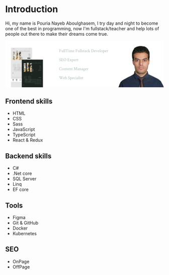 # Introduction

Hi, my name is Pouria Nayeb Aboulghasem, I try day and night to become one of the best in programming, now I'm fullstack/teacher and help lots of people out there to make their dreams come true.

![pouria nayeb aboulghasem introduction banner](https://github.com/pouria-nayeb-aboulghasem/pouria-nayeb-aboulghasem/blob/main/github-banner.png)

## Frontend skills

- HTML
- CSS
- Sass
- JavaScript
- TypeScript
- React & Redux

## Backend skills

- C#
- .Net core
- SQL Server
- Linq
- EF core

## Tools

- Figma
- Git & GitHub
- Docker
- Kubernetes

## SEO

- OnPage
- OffPage
